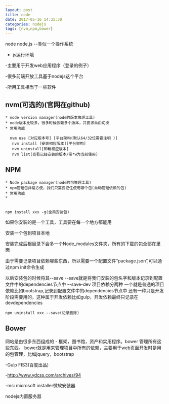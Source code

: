 ```yaml
---
layout: post
title: node
date: 2017-05-16 14:31:30
categories: nodejs
tags: [nvm,npm,bower]
---
```

node node,js --类似一个操作系统

- js运行环境

-主要用于开发web应用程序（登录的例子）

-很多前端开放工具基于nodejs这个平台

-所用工具相当于一些软件

## nvm(可选的)(官网在github)

	* node version manager(node的版本管理工具)
	* node版本比较多，很多时候依赖多个版本，并要求自由切换
	* 常用功能

      nvm use [对应版本号] [平台架构(默认64/32位需要注明 )]
       nvm install [安装相应版本][平台架构]
       nvm uninstall[卸载相应版本]
       nvm list(查看已经安装的版本/带*w为当前使用)


## NPM

	* Node package manager(node的包管理工具)
	* npm管理包非常方便，我们只需要记住使用哪个包(自动管理依赖的包)
	* 常用功能
	* 


	npm install xxx -g(全局安装包)
如果你安装的是一个工具，工具要在每一个地方都能用

安装一个包到项目本地

安装完成后根目录下会多一个Node_modules文件夹，所有的下载的包全部在里面

由于需要记录项目依赖哪些东西，所以需要一个配置文件“package.json”,可以通过npm init命令生成

以后安装包的时候将其--save
--save就是将我们安装的包名字和版本记录到配置文件中的dependencies节点中
	--save-dev
项目依赖分两种
一个就是普通的项目依赖比如bootstrap,记录到配置文件中的dependencies节点中
还有一种只是开发阶段需要用的，这种属于开发依赖比如gulp，开发依赖最终只记录在devdependencies

	npm uninstall xxx --save(记录删除)

## Bower

网站是由很多东西组成的 - 框架，图书馆，资产和实用程序。bower 管理所有这些东西。
bower就是用来管理项目中所有的依赖，主要用于web页面开发时是用的包管理，比如jquery，bootstrap

-Gulp FIS3(百度出品)

-http://www.ydcss.com/archives/94

-msi microsoft installer微软安装器

nodejs内置服务器



























